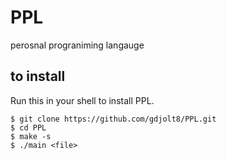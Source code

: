 # PPL
perosnal prograniming langauge
## to install
Run this in your shell to install PPL.
```
$ git clone https://github.com/gdjolt8/PPL.git
$ cd PPL
$ make -s
$ ./main <file>
```
